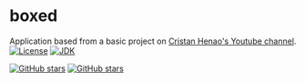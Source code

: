 # boxed
Application based from a basic project on [Cristan Henao's Youtube channel](https://youtu.be/j6Jc2MBql3k).
[![License](https://img.shields.io/badge/license-GPL%20v3.0-important)](https://github.com/jtrejosb/boxed/blob/master/LICENSE.md)
[![JDK](https://img.shields.io/badge/java%20versions-JDK%208%2B%20compatible-red)](https://github.com/jtrejosb/boxed)

[![GitHub stars](https://img.shields.io/github/stars/jtrejosb/boxed?color=informational&label=stars&logo=Github&style=flat)](https://github.com/jtrejosb/boxed/stargazers)
[![GitHub stars](https://img.shields.io/github/stars/jtrejosb/boxed?color=informational&label=forks&logo=Github&style=flat)](https://github.com/jtrejosb/boxed/stargazers)
